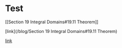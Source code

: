# Test

[[Section 19 Integral Domains#19.11 Theorem]]

[link](/blog/Section 19 Integral Domains#19.11 Theorem)

[link](aaa)
